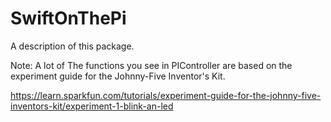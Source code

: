 # SwiftOnThePi

A description of this package.

Note: A lot of The functions you see in PIController are based on the experiment guide for the Johnny-Five Inventor's Kit.

https://learn.sparkfun.com/tutorials/experiment-guide-for-the-johnny-five-inventors-kit/experiment-1-blink-an-led


